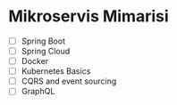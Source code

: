 # Mikroservis Mimarisi

- [ ] Spring Boot
- [ ] Spring Cloud
- [ ] Docker
- [ ] Kubernetes Basics
- [ ] CQRS and event sourcing
- [ ] GraphQL
